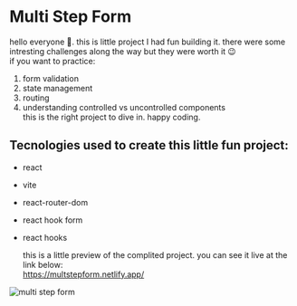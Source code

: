 # Multi Step Form

hello everyone 👋. this is little project I had fun building it. there were some intresting challenges along the way but they were worth it :wink: <br/>
if you want to practice: <br/>
1. form validation <br/>
2. state management <br/>
3. routing <br/>
4. understanding controlled vs uncontrolled components <br/>
this is the right project to dive in. happy coding.

## Tecnologies used to create this little fun project:
- react
- vite
- react-router-dom
- react hook form
- react hooks

  this is a little preview of the complited project. you can see it live at the link below: <br/>
  https://multstepform.netlify.app/

![multi step form](https://github.com/shakib-A/multi-step-form/assets/61932431/045dc359-28be-4b4a-be79-4bd3589b4cf9)

